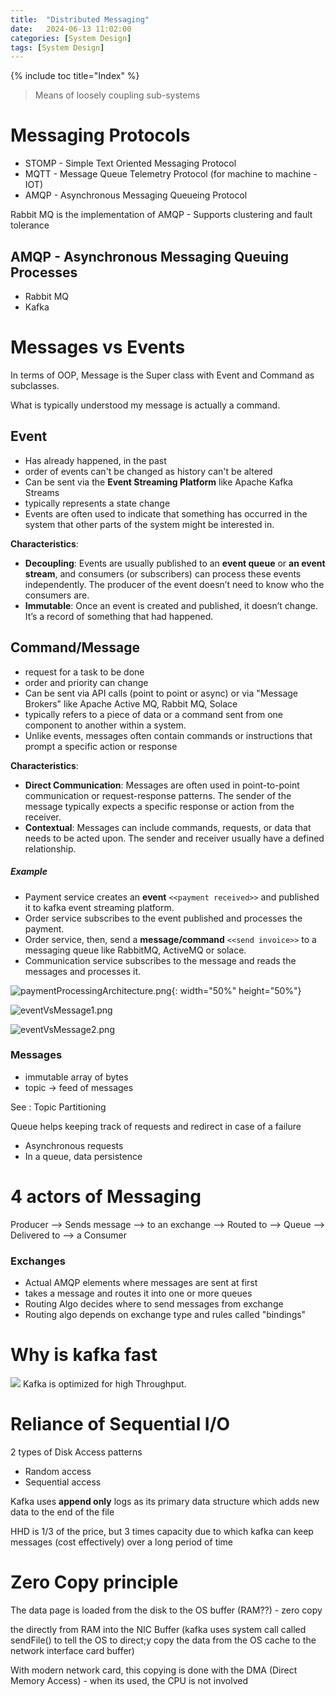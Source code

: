 ```yaml
---
title:  "Distributed Messaging"
date:   2024-06-13 11:02:00
categories: [System Design]
tags: [System Design]
---
```


{% include toc title="Index" %}

> Means of loosely coupling sub-systems

# Messaging Protocols

- STOMP - Simple Text Oriented Messaging Protocol
- MQTT - Message Queue Telemetry Protocol (for machine to machine - IOT)
- AMQP - Asynchronous Messaging Queueing Protocol

Rabbit MQ is the implementation of AMQP - Supports clustering and fault
tolerance

## AMQP - Asynchronous Messaging Queuing Processes

- Rabbit MQ
- Kafka

# Messages vs Events

In terms of OOP, Message is the Super class with Event and Command as
subclasses.

What is typically understood my message is actually a command.

## Event

- Has already happened, in the past
- order of events can't be changed as history can't be altered
- Can be sent via the **Event Streaming Platform** like Apache Kafka Streams
- typically represents a state change
- Events are often used to indicate that something has occurred in the system
  that other parts of the system might be interested in.

**Characteristics**:

- **Decoupling**: Events are usually published to an **event queue** or **an
  event stream**,
  and consumers (or subscribers) can process these events independently.
  The producer of the event doesn’t need to know who the consumers are.
- **Immutable**: Once an event is created and published, it doesn’t change.
  It’s a record of something that had happened.

## Command/Message

- request for a task to be done
- order and priority can change
- Can be sent via API calls (point to point or async) or via "Message Brokers"
  like Apache Active MQ, Rabbit MQ, Solace
- typically refers to a piece of data or a command sent from one component to
  another within a system.
- Unlike events, messages often contain commands or instructions that prompt a
  specific action or response

**Characteristics**:

- **Direct Communication**: Messages are often used in point-to-point
  communication or request-response patterns. The sender of the message
  typically expects a specific response or action from the receiver.
- **Contextual**: Messages can include commands, requests, or data that needs to
  be acted upon.
  The sender and receiver usually have a defined relationship.

##### Example

- Payment service creates an **event** `<<payment received>>` and published it
  to kafka event streaming platform.
- Order service subscribes to the event published and processes the payment.
- Order service, then, send a **message/command** `<<send invoice>>` to a
  messaging queue like RabbitMQ, ActiveMQ or solace.
- Communication service subscribes to the message and reads the messages and
  processes it.

![paymentProcessingArchitecture.png](../../assets/images/paymentProcessingArchitecture.png){:
width="50%" height="50%"}

![eventVsMessage1.png](../../assets/images/eventVsMessage1.png)

![eventVsMessage2.png](../../assets/images/eventVsMessage2.png)

### Messages

- immutable array of bytes
- topic -> feed of messages

See : Topic Partitioning

Queue helps keeping track of requests and redirect in case of a failure

- Asynchronous requests
- In a queue, data persistence

# 4 actors of Messaging

Producer --> Sends message --> to an exchange --> Routed to --> Queue -->
Delivered to --> a Consumer

### Exchanges

- Actual AMQP elements where messages are sent at first
- takes a message and routes it into one or more queues
- Routing Algo decides where to send messages from exchange
- Routing algo depends on exchange type and rules called "bindings"

# Why is kafka fast

![](https://www.youtube.com/watch?v=UNUz1-msbOM)
Kafka is optimized for high Throughput.

# Reliance of Sequential I/O

2 types of Disk Access patterns

- Random access
- Sequential access

Kafka uses **append only** logs as its primary data structure which adds new
data to the end of the file

HHD is 1/3 of the price, but 3 times capacity due to which kafka can keep
messages (cost effectively) over a long period of time

# Zero Copy principle

The data page is loaded from the disk to the OS buffer (RAM??) - zero copy

the directly from RAM into the NIC Buffer (kafka uses system call called
sendFile()
to tell the OS to direct;y copy the data from the OS cache to the network
interface card buffer)

With modern network card, this copying is done with the DMA (Direct Memory
Access) - when its used, the CPU is not involved